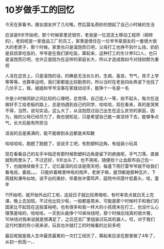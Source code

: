 # 10岁做手工的回忆

今天在家看书，跟女朋友拌了几句嘴，然后莫名奇妙的想起了自己小时候的生活

应该是9岁开始吧，那个时候家里还很穷，老爸是一位混泥土移动工程师（砌砖的），老妈呢是一家食品工厂的员工，家里是借住在一位爷爷辈朋友的一套很大很大的老房子，那个时候，家里也只是温饱而已吧，父母打工也挣不到什么钱，奶奶是叔叔家吃饭的，爷爷是在我们家吃饭，算起来，这种打工的生计养5口人，也只是温饱而已吧，也许正是因为在这样的家庭长大，所以才造成我如今对钱财颇为重视

人活在这世上，只是温饱的话，的确是无法长久的，生病，喜丧，节气，孩子上学等等等。也算幸运吧，我们家都是比较勤劳的，所以当时在老爸四处奔波下也找了几份手工，我，姐姐和爷爷没事在家就动动手，能挣个一毛是一毛

许是小时候同龄之间比较的心理吧，总觉得，自己低人一等，抬不起头，每次在送做好手工给老板的路上，总是怕遇到自己的同学，哈哈哈，现在看来，真的是哭笑不得，当然，说句实话，这么大了，从没抱怨过自己出生在这么贫穷的家庭，因为，我的父母已经尽力了，我也很知足，只是希望自己能一直坚持下去，能够争点气，长大后能有所担当

话说的总是美满的，能不能做到永远都是未知数

哈哈哈哈，跑题了跑题了，说说手工吧，有割塑料边角，有组装小玩具

现在看看自己的左手中指还有那时候割塑料边角是留下的疤痕呢，手气刀落，直接就割肉里头了，不过还好，9岁出头了，也不哭闹，随便找个止血胶布自己包一下，也就继续做手工了。记忆最深的应该是雨天吧，每逢下雨打雷爷爷就不给我们看电视，委屈。。。 只能听着稀里哗啦的雨声，老房子嘛，屋顶都是那种瓦片，下雨就和瀑布似地，说不出的美妙，伴着些许雷鸣声，庭院中间莲叶低着头，哇，童年

11开始吧，就开始外出打工啦，这段日子就比较黑暗啦，有时幸苦点就白天上完课，晚上去加班，不过也比较少啦，一般都是周末，可能是那个时候村子和我们的国家比不起现在这般富裕吧，也有很多和我一样大的小孩周末在打工，也没什么心理落差啥的，哈哈哈，一天到头能挣个10来块钱吧，那个时候后钱真的很大喔，10块钱对我来说就是很满足了，之后还去厂里组装过玩具机器人，哎，对于我们这代村里的穷小孩来讲，玩具也许就打工的时候看的比较多吧

最后呢就是我人生中最苦最累的一次打工经历了，算起来应该在那里做了4年了，从初一到高一、、